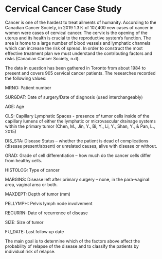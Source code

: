 # Cervical Cancer Case Study
Cancer is one of the hardest to treat ailments of humanity. According to the Canadian Cancer Society, in 2019 1.3% of 107,400 new cases of cancer in women were cases of cervical cancer. The cervix is the opening of the uterus and its health is crucial to the reproductive system’s function. The area is home to a large number of blood vessels and lymphatic channels which can increase the risk of spread. In order to construct the most effective treatment plan we must understand the contributing factors and risks (Canadian Cancer Society, n.d).





The data in question has been gathered in Toronto from about 1984 to present and covers 905 cervical cancer patients. The researches recorded the following values:



MRNO: Patient number



SURGDAT: Date of surgery/Date of diagnosis (used interchangeably)



AGE: Age



CLS: Capillary Lymphatic Spaces - presence of tumor cells inside of the capillary lumens of either the lymphatic or microvascular drainage systems within the primary tumor (Chen, M., Jin, Y., Bi, Y., Li, Y., Shan, Y., & Pan, L., 2015)



DIS_STA: Disease Status – whether the patient is dead of complications (disease present/absent) or unrelated causes, alive with disease or without.



GRAD: Grade of cell differentiation – how much do the cancer cells differ from healthy cells.



HISTOLOG: Type of cancer



MARGINS: Disease left after primary surgery – none, in the para-vaginal area, vaginal area or both.



MAXDEPT: Depth of tumor (mm)



PELLYMPH: Pelvis lymph node involvement



RECURRN: Date of recurrence of disease



SIZE: Size of tumor



FU_DATE: Last follow up date



The main goal is to determine which of the factors above affect the probability of relapse of the disease and to classify the patients by individual risk of relapse.

